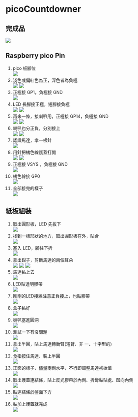 # picoCountdowner
## 完成品 
![](/media/stepByStep/34.jpg)
## Raspberry pico Pin
1. pico 板腳位  
![](/media/stepByStep/01.jpg)
1. 淺色或偏紅色為正，深色者為負極  
![](/media/stepByStep/02.jpg) 
![](/media/stepByStep/03.jpg) 
1. 正極接 GP1，負極接 GND  
![](/media/stepByStep/04.jpg) 
1. LED 長腳接正極，短腳接負極   
![](/media/stepByStep/05.jpg) 
![](/media/stepByStep/06.jpg) 
1. 再來一條，接喇叭用，正極接 GP14，負極接 GND  
![](/media/stepByStep/07.jpg) 
![](/media/stepByStep/08.jpg) 
1. 喇叭也分正負，分別接上  
![](/media/stepByStep/09.jpg) 
![](/media/stepByStep/10.jpg) 
1. 認識馬達，拿一根針  
![](/media/stepByStep/11.jpg) 
1. 用針把橘色線護蓋打開  
![](/media/stepByStep/12.jpg) 
![](/media/stepByStep/13.jpg) 
1. 正極接 VSYS ，負極接 GND  
![](/media/stepByStep/14.jpg) 
1. 橘色線接 GP0  
![](/media/stepByStep/15.jpg) 
1. 全部接完的樣子  
![](/media/stepByStep/16.jpg) 

## 紙板組裝
1. 取出圓形板，LED 先拔下  
![](/media/stepByStep/17.jpg) 
1. 找到一樣形狀的地方，取出圓形板在外，貼合  
![](/media/stepByStep/18.jpg) 
1. 塞入 LED，腳往下折  
![](/media/stepByStep/19.jpg) 
1. 拿出鉗子，剪斷馬達的兩個耳朵  
![](/media/stepByStep/20.jpg) 
![](/media/stepByStep/21.jpg) 
![](/media/stepByStep/22.jpg) 
1. 馬達黏上去  
![](/media/stepByStep/23.jpg) 
1. LED貼透明膠帶  
![](/media/stepByStep/24.jpg) 
1. 剛剛的LED接線注意正負接上，也貼膠帶  
![](/media/stepByStep/25.jpg) 
1. 盒子黏好  
![](/media/stepByStep/26.jpg) 
1. 喇叭塞進圓洞  
![](/media/stepByStep/27.jpg) 
1. 測試一下有沒問題  
![](/media/stepByStep/28.jpg) 
1. 拿出半圓，貼上馬達轉動臂(短臂、非 一、十字型的)  
![](/media/stepByStep/29.jpg)
1. 食指按住馬達、裝上半圓  
![](/media/stepByStep/30.jpg)
1. 正面的樣子，儘量兩側水平，不行即調整馬達初始值  
![](/media/stepByStep/31.jpg)
1. 取出護蓋連結條，貼上反光膠帶於內側、折彎黏貼處、凹向內側  
![](/media/stepByStep/32.jpg)
1. 貼連結條於盤面下方  
![](/media/stepByStep/33.jpg)
1. 黏加上護蓋就完成  
![](/media/stepByStep/34.jpg)

